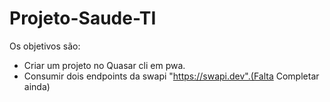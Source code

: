 # Projeto-Saude-TI
Os objetivos são:

- Criar um projeto no Quasar cli em pwa.
- Consumir dois endpoints da swapi "https://swapi.dev".(Falta Completar ainda)
